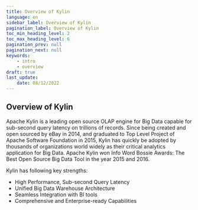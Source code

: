 ```yaml
---
title: Overview of Kylin
language: en
sidebar_label: Overview of Kylin
pagination_label: Overview of Kylin
toc_min_heading_level: 2
toc_max_heading_level: 6
pagination_prev: null
pagination_next: null
keywords:
    - intro
    - overview
draft: true
last_update:
    date: 08/12/2022
---
```



## Overview of Kylin

Apache Kylin is a leading open source OLAP engine for Big Data capable for sub-second query latency on trillions of records. Since being created and open sourced by eBay in 2014, and graduated to Top Level Project of Apache Software Foundation in 2015, Kylin has quickly be adopted by thousands of organizations world widely as their critical analytics application for Big Data. Apache Kylin won Info Word Bossie Awards: The Best Open Source Big Data Tool in the year 2015 and 2016.

Kylin has following key strengths:

- High Performance, Sub-second Query Latency
- Unified Big Data Warehouse Architecture
- Seamless Integration with BI tools
- Comprehensive and Enterprise-ready Capabilities
